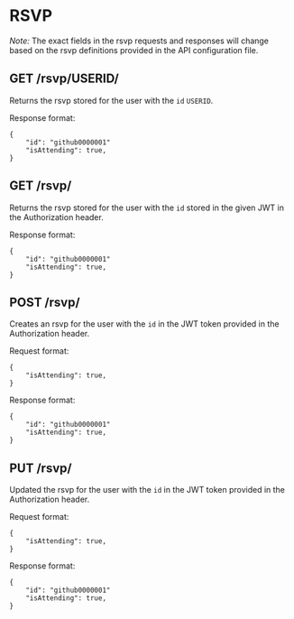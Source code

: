 RSVP
====

*Note:* The exact fields in the rsvp requests and responses will change based on the rsvp definitions provided in the API configuration file.

GET /rsvp/USERID/
-----------------

Returns the rsvp stored for the user with the `id` `USERID`.

Response format:
```
{
	"id": "github0000001"
	"isAttending": true,
}
```

GET /rsvp/
----------

Returns the rsvp stored for the user with the `id` stored in the given JWT in the Authorization header.

Response format:
```
{
	"id": "github0000001"
	"isAttending": true,
}
```

POST /rsvp/
-----------

Creates an rsvp for the user with the `id` in the JWT token provided in the Authorization header.

Request format:
```
{
	"isAttending": true,
}
```

Response format:
```
{
	"id": "github0000001"
	"isAttending": true,
}
```

PUT /rsvp/
----------

Updated the rsvp for the user with the `id` in the JWT token provided in the Authorization header.

Request format:
```
{
	"isAttending": true,
}
```

Response format:
```
{
	"id": "github0000001"
	"isAttending": true,
}
```
